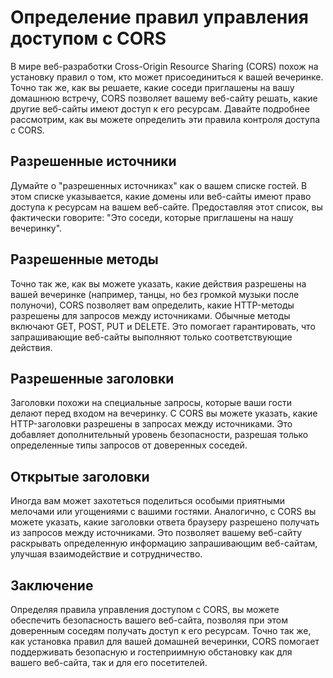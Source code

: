 # Определение правил управления доступом с CORS

В мире веб-разработки Cross-Origin Resource Sharing (CORS) похож на установку правил о том, кто может присоединиться к вашей вечеринке. Точно так же, как вы решаете, какие соседи приглашены на вашу домашнюю встречу, CORS позволяет вашему веб-сайту решать, какие другие веб-сайты имеют доступ к его ресурсам. Давайте подробнее рассмотрим, как вы можете определить эти правила контроля доступа с CORS.

## Разрешенные источники

Думайте о "разрешенных источниках" как о вашем списке гостей. В этом списке указывается, какие домены или веб-сайты имеют право доступа к ресурсам на вашем веб-сайте. Предоставляя этот список, вы фактически говорите: "Это соседи, которые приглашены на нашу вечеринку".

## Разрешенные методы

Точно так же, как вы можете указать, какие действия разрешены на вашей вечеринке (например, танцы, но без громкой музыки после полуночи), CORS позволяет вам определить, какие HTTP-методы разрешены для запросов между источниками. Обычные методы включают GET, POST, PUT и DELETE. Это помогает гарантировать, что запрашивающие веб-сайты выполняют только соответствующие действия.

## Разрешенные заголовки

Заголовки похожи на специальные запросы, которые ваши гости делают перед входом на вечеринку. С CORS вы можете указать, какие HTTP-заголовки разрешены в запросах между источниками. Это добавляет дополнительный уровень безопасности, разрешая только определенные типы запросов от доверенных соседей.

## Открытые заголовки

Иногда вам может захотеться поделиться особыми приятными мелочами или угощениями с вашими гостями. Аналогично, с CORS вы можете указать, какие заголовки ответа браузеру разрешено получать из запросов между источниками. Это позволяет вашему веб-сайту раскрывать определенную информацию запрашивающим веб-сайтам, улучшая взаимодействие и сотрудничество.

## Заключение

Определяя правила управления доступом с CORS, вы можете обеспечить безопасность вашего веб-сайта, позволяя при этом доверенным соседям получать доступ к его ресурсам. Точно так же, как установка правил для вашей домашней вечеринки, CORS помогает поддерживать безопасную и гостеприимную обстановку как для вашего веб-сайта, так и для его посетителей.